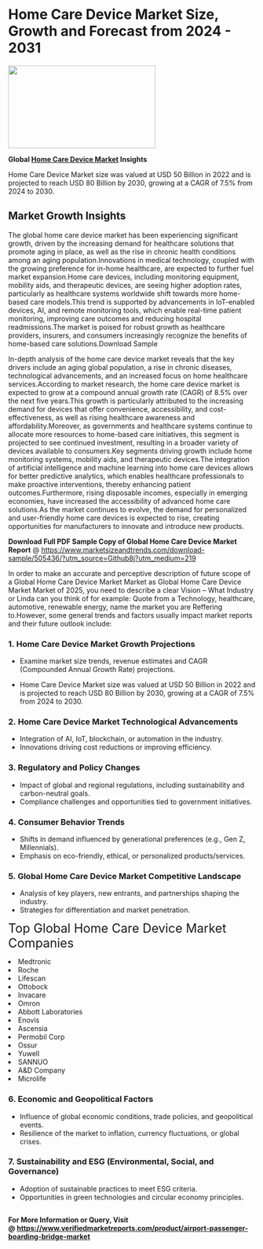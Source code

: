 <H1>Home Care Device Market Size, Growth and Forecast from 2024 - 2031</H1><img class="aligncenter size-medium wp-image-584254" src="https://thirdeyenews.in/wp-content/uploads/2024/09/Global-Market-Research-300x168.jpeg" alt="" width="300" height="168" /><p><strong>Global&nbsp;<a href="https://www.marketsizeandtrends.com/download-sample/505436/?utm_source=Github8j?utm_medium=219">Home Care Device Market</a> Insights</strong></p><p>Home Care Device Market size was valued at USD 50 Billion in 2022 and is projected to reach USD 80 Billion by 2030, growing at a CAGR of 7.5% from 2024 to 2030.</p><p><h2>Market Growth Insights</h2> <p>The global home care device market has been experiencing significant growth, driven by the increasing demand for healthcare solutions that promote aging in place, as well as the rise in chronic health conditions among an aging population.Innovations in medical technology, coupled with the growing preference for in-home healthcare, are expected to further fuel market expansion.Home care devices, including monitoring equipment, mobility aids, and therapeutic devices, are seeing higher adoption rates, particularly as healthcare systems worldwide shift towards more home-based care models.This trend is supported by advancements in IoT-enabled devices, AI, and remote monitoring tools, which enable real-time patient monitoring, improving care outcomes and reducing hospital readmissions.The market is poised for robust growth as healthcare providers, insurers, and consumers increasingly recognize the benefits of home-based care solutions.Download Sample</p> <p>In-depth analysis of the home care device market reveals that the key drivers include an aging global population, a rise in chronic diseases, technological advancements, and an increased focus on home healthcare services.According to market research, the home care device market is expected to grow at a compound annual growth rate (CAGR) of 8.5% over the next five years.This growth is particularly attributed to the increasing demand for devices that offer convenience, accessibility, and cost-effectiveness, as well as rising healthcare awareness and affordability.Moreover, as governments and healthcare systems continue to allocate more resources to home-based care initiatives, this segment is projected to see continued investment, resulting in a broader variety of devices available to consumers.Key segments driving growth include home monitoring systems, mobility aids, and therapeutic devices.The integration of artificial intelligence and machine learning into home care devices allows for better predictive analytics, which enables healthcare professionals to make proactive interventions, thereby enhancing patient outcomes.Furthermore, rising disposable incomes, especially in emerging economies, have increased the accessibility of advanced home care solutions.As the market continues to evolve, the demand for personalized and user-friendly home care devices is expected to rise, creating opportunities for manufacturers to innovate and introduce new products.</p><p><span class=""><strong>Download Full PDF Sample Copy of Global Home Care Device Market Report</strong> @ <a href="https://www.marketsizeandtrends.com/download-sample/505436/?utm_source=Github8j?utm_medium=219" target="_blank">https://www.marketsizeandtrends.com/download-sample/505436/?utm_source=Github8j?utm_medium=219</a></span></p><p>In order to make an accurate and perceptive description of future scope of a Global&nbsp;Home Care Device Market Market as Global&nbsp;Home Care Device Market Market of 2025, you need to describe a clear Vision &ndash; What Industry or Linda can you think of for example: Quote from a Technology, healthcare, automotive, renewable energy, name the market you are Reffering to.However, some general trends and factors usually impact market reports and their future outlook include:</p><h3>1.&nbsp;<strong>Home Care Device Market Growth Projections</strong></h3><ul><li>Examine market size trends, revenue estimates and CAGR (Compounded Annual Growth Rate) projections.</li><li><p>Home Care Device Market size was valued at USD 50 Billion in 2022 and is projected to reach USD 80 Billion by 2030, growing at a CAGR of 7.5% from 2024 to 2030.</p></li></ul><h3>2.&nbsp;<strong>Home Care Device Market Technological Advancements</strong></h3><ul><li>Integration of AI, IoT, blockchain, or automation in the industry.</li><li>Innovations driving cost reductions or improving efficiency.</li></ul><h3>3.&nbsp;<strong>Regulatory and Policy Changes</strong></h3><ul><li>Impact of global and regional regulations, including sustainability and carbon-neutral goals.</li><li>Compliance challenges and opportunities tied to government initiatives.</li></ul><h3>4.&nbsp;<strong>Consumer Behavior Trends</strong></h3><ul><li>Shifts in demand influenced by generational preferences (e.g., Gen Z, Millennials).</li><li>Emphasis on eco-friendly, ethical, or personalized products/services.</li></ul><h3>5.&nbsp;<strong>Global Home Care Device Market Competitive Landscape</strong></h3><ul><li>Analysis of key players, new entrants, and partnerships shaping the industry.</li><li>Strategies for differentiation and market penetration.</li></ul><p data-pm-slice="1 1 []"><span style="color: inherit; font-family: inherit; font-size: 25px;">Top Global Home Care Device Market Companies</span></p><div class="" data-test-id=""><p><li>Medtronic</li><li> Roche</li><li> Lifescan</li><li> Ottobock</li><li> Invacare</li><li> Omron</li><li> Abbott Laboratories</li><li> Enovis</li><li> Ascensia</li><li> Permobil Corp</li><li> Ossur</li><li> Yuwell</li><li> SANNUO</li><li> A&D Company</li><li> Microlife</li></p></div><h3>6.&nbsp;<strong>Economic and Geopolitical Factors</strong></h3><ul><li>Influence of global economic conditions, trade policies, and geopolitical events.</li><li>Resilience of the market to inflation, currency fluctuations, or global crises.</li></ul><h3>7.&nbsp;<strong>Sustainability and ESG (Environmental, Social, and Governance)</strong></h3><ul><li>Adoption of sustainable practices to meet ESG criteria.</li><li>Opportunities in green technologies and circular economy principles.</li></ul><h2><strong style="font-size: 14px;">For More Information or Query, Visit @&nbsp;</strong><a style="background-color: #ffffff; font-size: 14px;" href="https://www.marketsizeandtrends.com/report/home-care-device-market/" target="_blank">https://www.verifiedmarketreports.com/product/airport-passenger-boarding-bridge-market</a></h2>
